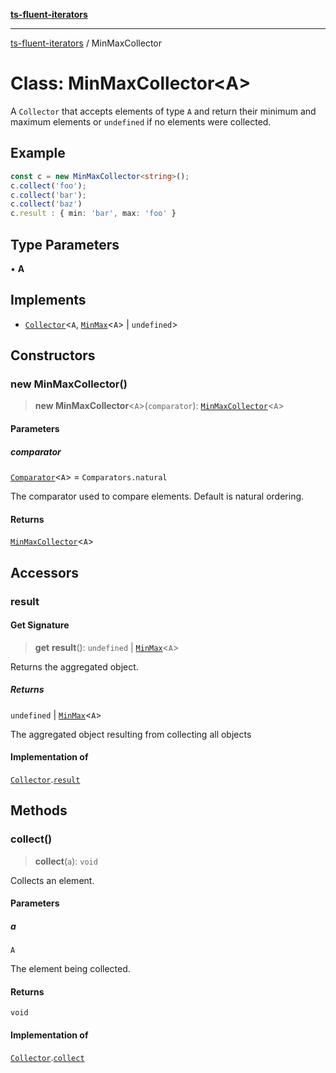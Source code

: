 [**ts-fluent-iterators**](../README.md)

---

[ts-fluent-iterators](../README.md) / MinMaxCollector

# Class: MinMaxCollector\<A\>

A `Collector` that accepts elements of type `A` and return their minimum and maximum elements or `undefined` if no elements were collected.

## Example

```ts
const c = new MinMaxCollector<string>();
c.collect('foo');
c.collect('bar');
c.collect('baz')
c.result : { min: 'bar', max: 'foo' }
```

## Type Parameters

• **A**

## Implements

- [`Collector`](../interfaces/Collector.md)\<`A`, [`MinMax`](../interfaces/MinMax.md)\<`A`\> \| `undefined`\>

## Constructors

### new MinMaxCollector()

> **new MinMaxCollector**\<`A`\>(`comparator`): [`MinMaxCollector`](MinMaxCollector.md)\<`A`\>

#### Parameters

##### comparator

[`Comparator`](../type-aliases/Comparator.md)\<`A`\> = `Comparators.natural`

The comparator used to compare elements. Default is natural ordering.

#### Returns

[`MinMaxCollector`](MinMaxCollector.md)\<`A`\>

## Accessors

### result

#### Get Signature

> **get** **result**(): `undefined` \| [`MinMax`](../interfaces/MinMax.md)\<`A`\>

Returns the aggregated object.

##### Returns

`undefined` \| [`MinMax`](../interfaces/MinMax.md)\<`A`\>

The aggregated object resulting from collecting all objects

#### Implementation of

[`Collector`](../interfaces/Collector.md).[`result`](../interfaces/Collector.md#result)

## Methods

### collect()

> **collect**(`a`): `void`

Collects an element.

#### Parameters

##### a

`A`

The element being collected.

#### Returns

`void`

#### Implementation of

[`Collector`](../interfaces/Collector.md).[`collect`](../interfaces/Collector.md#collect)
